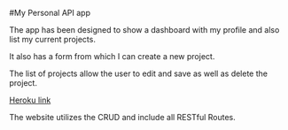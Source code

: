 #My Personal API app

The app has been designed to show a dashboard with my profile and also list my current projects.

It also has a form from which I can create a new project.

The list of projects allow the user to edit and save as well as delete the project.

[Heroku link](https://enigmatic-woodland-73386.herokuapp.com/)

The website utilizes the CRUD and include all RESTful Routes.

